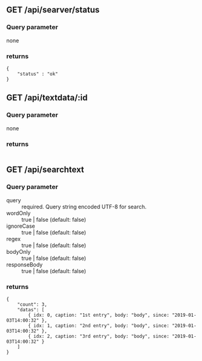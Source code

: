 
## GET /api/searver/status

### Query parameter

none

### returns
```
{
    "status" : "ok"
}
```

## GET /api/textdata/:id


### Query parameter

none

### returns

```

```

## GET /api/searchtext

### Query parameter

<dl>
  <dt>query</dt>
  <dd>required. Query string encoded UTF-8 for search.</dd>
  <dt>wordOnly</dt>
  <dd>true | false (default: false)</dd>
  <dt>ignoreCase</dt>
  <dd>true | false (default: false)</dd>
  <dt>regex</dt>
  <dd>true | false (default: false)</dd>
  <dt>bodyOnly</dt>
  <dd>true | false (default: false)</dd>
  <dt>responseBody</dt>
  <dd>true | false (default: false)</dd>
</dl>

### returns

```
{
    "count": 3,
    "datas": [
        { idx: 0, caption: "1st entry", body: "body", since: "2019-01-03T14:00:32" },
        { idx: 1, caption: "2nd entry", body: "body", since: "2019-01-03T14:00:32" },
        { idx: 2, caption: "3rd entry", body: "body", since: "2019-01-03T14:00:32" }
    ]
}
```
